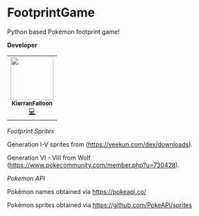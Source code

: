 # FootprintGame
Python based Pokémon footprint game!

**Developer**

<table>
  <tr>
    <td align="center"><a href="https://github.com/KierranFalloon"><img src="https://avatars.githubusercontent.com/u/71852543?v=4" width="100px;" alt=""/><br /><sub><b>KierranFalloon</b></sub></a><br /><a href="https://github.com/KierranFalloon/FootprintGame/commits?author=KierranFalloon" title="Code">💻</a> </td>
  </tr>
</table>

*Footprint Sprites*

Generation I-V sprites from (https://veekun.com/dex/downloads).

Generation VI - VIII from Wolf (https://www.pokecommunity.com/member.php?u=730428).

*Pokemon API*

Pokémon names obtained via https://pokeapi.co/

Pokémon sprites obtained via https://github.com/PokeAPI/sprites
